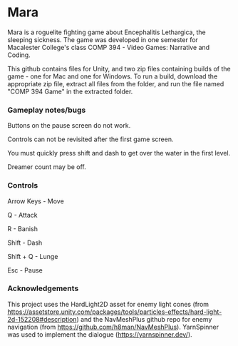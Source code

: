# Mara

Mara is a roguelite fighting game about Encephalitis Lethargica, the sleeping sickness. The game was developed in one semester for Macalester College's class COMP 394 - Video Games: Narrative and Coding. 

This github contains files for Unity, and two zip files containing builds of the game - one for Mac and one for Windows. To run a build, download the appropriate zip file, extract all files from the folder, and run the file named "COMP 394 Game" in the extracted folder. 

### Gameplay notes/bugs
Buttons on the pause screen do not work. 

Controls can not be revisited after the first game screen. 

You must quickly press shift and dash to get over the water in the first level. 

Dreamer count may be off.

### Controls
Arrow Keys - Move 

Q - Attack

R - Banish

Shift - Dash 

Shift + Q - Lunge 

Esc - Pause
 
### Acknowledgements
This project uses the HardLight2D asset for enemy light cones (from https://assetstore.unity.com/packages/tools/particles-effects/hard-light-2d-152208#description) and the NavMeshPlus github repo for enemy navigation (from https://github.com/h8man/NavMeshPlus). YarnSpinner was used to implement the dialogue (https://yarnspinner.dev/).
